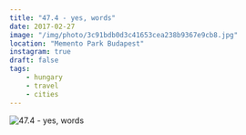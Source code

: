 ```yaml
---
title: "47.4 - yes, words"
date: 2017-02-27
image: "/img/photo/3c91bdb0d3c41653cea238b9367e9cb8.jpg"
location: "Memento Park Budapest"
instagram: true
draft: false
tags:
    - hungary
    - travel
    - cities
---
```


![47.4 - yes, words](/img/photo/3c91bdb0d3c41653cea238b9367e9cb8.jpg)
